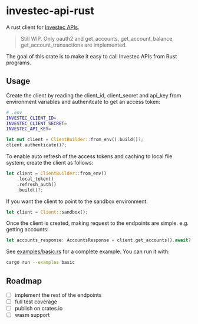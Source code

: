# investec-api-rust
A rust client for [Investec APIs](https://developer.investec.com/za/api-products/documentation/SA_PB_Account_Information#section/Introduction).

> Still WIP. Only oauth2 and get_accounts, get_account_balance, get_account_transactions are implemented.

The goal of this crate is to make it easy to call Investec APIs from Rust programs.

## Usage

Create the client by reading the client_id, client_secret and api_key from environment variables and authenitcate to get an access token:

```sh
# .env
INVESTEC_CLIENT_ID=
INVESTEC_CLIENT_SECRET=
INVESTEC_API_KEY=
```

```rust
let mut client = ClientBuilder::from_env().build()?;
client.authenticate()?;
````

To enable auto refresh of the access tokens and caching to local file system, create the client as follows:

```rust
let client = ClientBuilder::from_env()
    .local_token()
    .refresh_auth()
    .build()?;
```

If you want the client to point to the sandbox environment:

```rust
let client = Client::sandbox();
```

Once the client is created, making request to the endpoints are simple.
e.g. getting accounts:

```rust
let accounts_response: AccountsResponse = client.get_accounts().await?;
```

See [examples/basic.rs](examples/basic.rs) for a complete example.
You can run it with:
```sh
cargo run --examples basic
```

## Roadmap

- [ ] implement the rest of the endpoints
- [ ] full test coverage
- [ ] publish on crates.io
- [ ] wasm support
